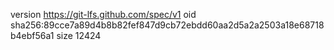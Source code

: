 version https://git-lfs.github.com/spec/v1
oid sha256:89cce7a89d4b8b82fef847d9cb72ebdd60aa2d5a2a2503a18e68718b4ebf56a1
size 12424
